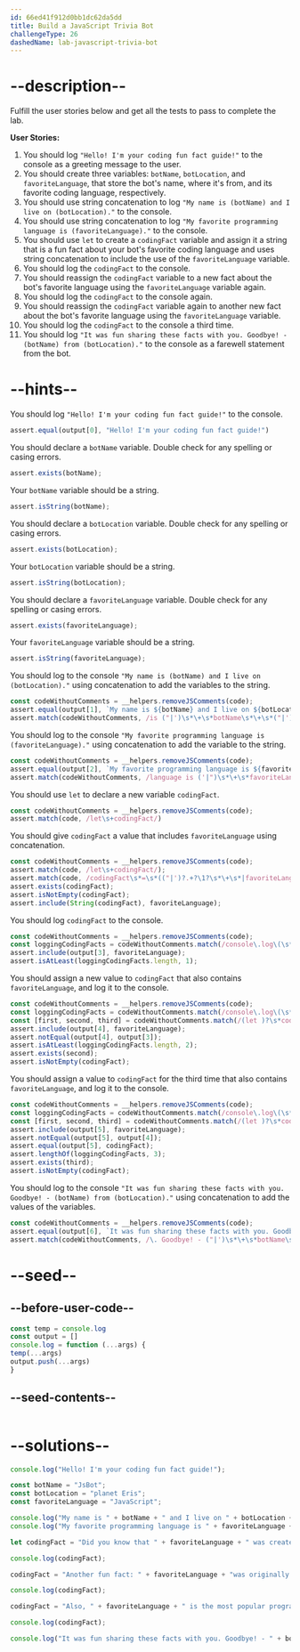 ```yaml
---
id: 66ed41f912d0bb1dc62da5dd
title: Build a JavaScript Trivia Bot
challengeType: 26
dashedName: lab-javascript-trivia-bot
---
```


# --description--

Fulfill the user stories below and get all the tests to pass to complete the lab.

**User Stories:**

1. You should log `"Hello! I'm your coding fun fact guide!"` to the console as a greeting message to the user.
1. You should create three variables: `botName`, `botLocation`, and `favoriteLanguage`, that store the bot's name, where it's from, and its favorite coding language, respectively.
1. You should use string concatenation to log `"My name is (botName) and I live on (botLocation)."` to the console.
1. You should use string concatenation to log `"My favorite programming language is (favoriteLanguage)."` to the console.
1. You should use `let` to create a `codingFact` variable and assign it a string that is a fun fact about your bot's favorite coding language and uses string concatenation to include the use of the `favoriteLanguage` variable.
1. You should log the `codingFact` to the console.
1. You should reassign the `codingFact` variable to a new fact about the bot's favorite language using the `favoriteLanguage` variable again.
1. You should log the `codingFact` to the console again.
1. You should reassign the `codingFact` variable again to another new fact about the bot's favorite language using the `favoriteLanguage` variable.
1. You should log the `codingFact` to the console a third time.
1. You should log `"It was fun sharing these facts with you. Goodbye! - (botName) from (botLocation)."` to the console as a farewell statement from the bot.

# --hints--

You should log `"Hello! I'm your coding fun fact guide!"` to the console.

```js
assert.equal(output[0], "Hello! I'm your coding fun fact guide!")
```

You should declare a `botName` variable. Double check for any spelling or casing errors.

```js
assert.exists(botName);
```

Your `botName` variable should be a string.

```js
assert.isString(botName);
```

You should declare a `botLocation` variable. Double check for any spelling or casing errors.

```js
assert.exists(botLocation);
```

Your `botLocation` variable should be a string.

```js
assert.isString(botLocation);
```

You should declare a `favoriteLanguage` variable. Double check for any spelling or casing errors.

```js
assert.exists(favoriteLanguage);
```

Your `favoriteLanguage` variable should be a string.

```js
assert.isString(favoriteLanguage);
```

You should log to the console `"My name is (botName) and I live on (botLocation)."` using concatenation to add the variables to the string.

```js
const codeWithoutComments = __helpers.removeJSComments(code);
assert.equal(output[1], `My name is ${botName} and I live on ${botLocation}.`)
assert.match(codeWithoutComments, /is ("|')\s*\+\s*botName\s*\+\s*("|') and I live on \2\s*\+\s*botLocation\s*\+\s*('|")\./)
```

You should log to the console `"My favorite programming language is (favoriteLanguage)."` using concatenation to add the variable to the string.

```js
const codeWithoutComments = __helpers.removeJSComments(code);
assert.equal(output[2], `My favorite programming language is ${favoriteLanguage}.`)
assert.match(codeWithoutComments, /language is ('|")\s*\+\s*favoriteLanguage\s*\+\s*('|")\./);
```

You should use `let` to declare a new variable `codingFact`.

```js
const codeWithoutComments = __helpers.removeJSComments(code);
assert.match(code, /let\s+codingFact/)
```

You should give `codingFact` a value that includes `favoriteLanguage` using concatenation.

```js
const codeWithoutComments = __helpers.removeJSComments(code);
assert.match(code, /let\s+codingFact/);
assert.match(code, /codingFact\s*=\s*(("|')?.+?\1?\s*\+\s*|favoriteLanguage\s*\+\s*(("|')?.+?\3?))/);
assert.exists(codingFact);
assert.isNotEmpty(codingFact);
assert.include(String(codingFact), favoriteLanguage);
```

You should log `codingFact` to the console.

```js
const codeWithoutComments = __helpers.removeJSComments(code);
const loggingCodingFacts = codeWithoutComments.match(/console\.log\(\s*codingFact\s*\)/g)
assert.include(output[3], favoriteLanguage);
assert.isAtLeast(loggingCodingFacts.length, 1);
```

You should assign a new value to `codingFact` that also contains `favoriteLanguage`, and log it to the console.

```js
const codeWithoutComments = __helpers.removeJSComments(code);
const loggingCodingFacts = codeWithoutComments.match(/console\.log\(\s*codingFact\s*\)/g)
const [first, second, third] = codeWithoutComments.match(/(let )?\s*codingFact\s*=\s*(("|')?.+?\2?\s*\+\s*|favoriteLanguage\s*\+\s*(("|')?.+?\2?))/g);
assert.include(output[4], favoriteLanguage);
assert.notEqual(output[4], output[3]);
assert.isAtLeast(loggingCodingFacts.length, 2);
assert.exists(second);
assert.isNotEmpty(codingFact); 
```

You should assign a value to `codingFact` for the third time that also contains `favoriteLanguage`, and log it to the console.

```js
const codeWithoutComments = __helpers.removeJSComments(code);
const loggingCodingFacts = codeWithoutComments.match(/console\.log\(\s*codingFact\s*\)/g)
const [first, second, third] = codeWithoutComments.match(/(let )?\s*codingFact\s*=\s*(("|')?.+?\2?\s*\+\s*|favoriteLanguage\s*\+\s*(("|')?.+?\2?))/g);
assert.include(output[5], favoriteLanguage);
assert.notEqual(output[5], output[4]);
assert.equal(output[5], codingFact);
assert.lengthOf(loggingCodingFacts, 3);
assert.exists(third);
assert.isNotEmpty(codingFact); 
```

You should log to the console `"It was fun sharing these facts with you. Goodbye! - (botName) from (botLocation)."` using concatenation to add the values of the variables.

```js
const codeWithoutComments = __helpers.removeJSComments(code);
assert.equal(output[6], `It was fun sharing these facts with you. Goodbye! - ${botName} from ${botLocation}.`);
assert.match(codeWithoutComments, /\. Goodbye! - ("|')\s*\+\s*botName\s*\+\s*('|") from \2\s*\+\s*botLocation\s*\+\s*("|')\./)
```

# --seed--

## --before-user-code--

```js
const temp = console.log
const output = []
console.log = function (...args) {
temp(...args)
output.push(...args)
}
```

## --seed-contents--

```js

```

# --solutions--

```js
console.log("Hello! I'm your coding fun fact guide!");

const botName = "JsBot";
const botLocation = "planet Eris";
const favoriteLanguage = "JavaScript";

console.log("My name is " + botName + " and I live on " + botLocation + ".");
console.log("My favorite programming language is " + favoriteLanguage + ".");

let codingFact = "Did you know that " + favoriteLanguage + " was created in just 10 days?";

console.log(codingFact);

codingFact = "Another fun fact: " + favoriteLanguage + "was originally called Mocha!";

console.log(codingFact);

codingFact = "Also, " + favoriteLanguage + " is the most popular programming language in the world.";

console.log(codingFact);

console.log("It was fun sharing these facts with you. Goodbye! - " + botName + " from " + botLocation + ".");

```
